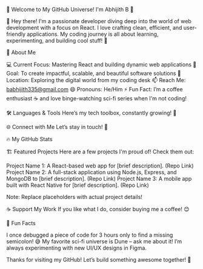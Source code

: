 🚀 Welcome to My GitHub Universe! I'm Abhijith B 🌟

👋 Hey there! I'm a passionate developer diving deep into the world of web development with a focus on React. I love crafting clean, efficient, and user-friendly applications. My coding journey is all about learning, experimenting, and building cool stuff! 🚀
 

🌟 About Me

💻 Current Focus: Mastering React and building dynamic web applications
🎯 Goal: To create impactful, scalable, and beautiful software solutions
📍 Location: Exploring the digital world from my coding desk
📫 Reach Me: babhijith335@gmail.com
😄 Pronouns: He/Him
⚡ Fun Fact: I’m a coffee enthusiast ☕ and love binge-watching sci-fi series when I'm not coding!


🛠️ Languages & Tools
Here’s my tech toolbox, constantly growing! 🧰


🌐 Connect with Me
Let’s stay in touch! 📱
  


🔥 My GitHub Stats


🏗️ Featured Projects
Here are a few projects I'm proud of! Check them out:

Project Name 1: A React-based web app for [brief description]. (Repo Link)
Project Name 2: A full-stack application using Node.js, Express, and MongoDB to [brief description]. (Repo Link)
Project Name 3: A mobile app built with React Native for [brief description]. (Repo Link)

Note: Replace placeholders with actual project details!

☕ Support My Work
If you like what I do, consider buying me a coffee! 😊


🎉 Fun Facts

I once debugged a piece of code for 3 hours only to find a missing semicolon! 😅
My favorite sci-fi universe is Dune – ask me about it!
I’m always experimenting with new UI/UX designs in Figma.


Thanks for visiting my GitHub! Let’s build something awesome together! 🚀
